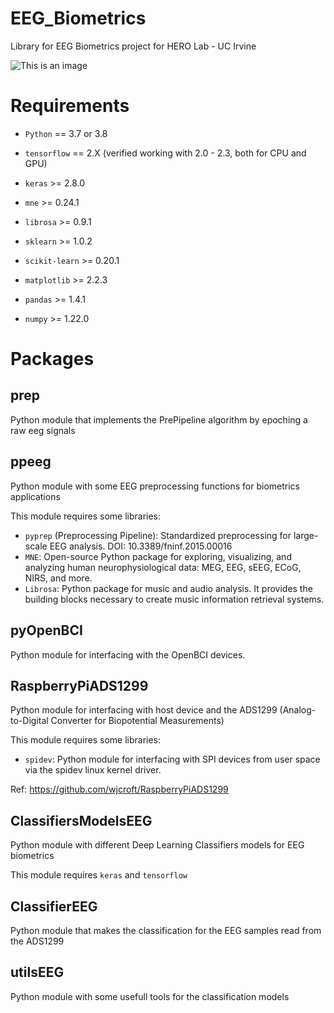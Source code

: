 # EEG_Biometrics
Library for EEG Biometrics project for HERO Lab - UC Irvine

![This is an image](https://cdn.freelogovectors.net/wp-content/uploads/2019/09/uci-logo.png)

# Requirements

- `Python` == 3.7 or 3.8
- `tensorflow` == 2.X (verified working with 2.0 - 2.3, both for CPU and GPU)
- `keras` >= 2.8.0

- `mne` >= 0.24.1
- `librosa` >= 0.9.1
- `sklearn` >= 1.0.2
- `scikit-learn` >= 0.20.1
- `matplotlib` >= 2.2.3
- `pandas` >=  1.4.1
- `numpy` >= 1.22.0

# Packages

## prep

Python module that implements the PrePipeline algorithm by epoching a raw eeg signals

## ppeeg

Python module with some EEG preprocessing functions for biometrics applications
 
This module requires some libraries:
- `pyprep` (Preprocessing Pipeline): Standardized preprocessing for large-scale EEG analysis. DOI: 10.3389/fninf.2015.00016
- `MNE`: Open-source Python package for exploring, visualizing, and analyzing human neurophysiological data: MEG, EEG, sEEG, ECoG, NIRS, and more.
- `Librosa`: Python package for music and audio analysis. It provides the building blocks necessary to create music information retrieval systems.

## pyOpenBCI

Python module for interfacing with the OpenBCI devices.

## RaspberryPiADS1299

Python module for interfacing with host device and the ADS1299 (Analog-to-Digital Converter for Biopotential Measurements)

This module requires some libraries:
- `spidev`: Python module for interfacing with SPI devices from user space via the spidev linux kernel driver.

Ref: https://github.com/wjcroft/RaspberryPiADS1299

## ClassifiersModelsEEG

Python module with different Deep Learning Classifiers models for EEG biometrics

This module requires `keras` and `tensorflow`

## ClassifierEEG

Python module that makes the classification for the EEG samples read from the ADS1299 

## utilsEEG

Python module with some usefull tools for the classification models
